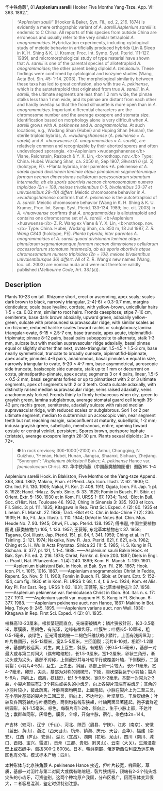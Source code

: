 华中铁角蕨",
81.**Asplenium sarelii** Hooker Five Months Yang-Tsze. App. VI: 363. 1862.",

> *“Asplenium saulii”* (Hooker &amp; Baker, Syn. Fil., ed. 2, 216. 1874) is evidently a mere orthographic variant of *A. sarelii*.*Asplenium sarelii* is endemic to C China. All reports of this species from outside China are erroneous and usually refer to the very similar tetraploid *A. anogrammoides*. Hybridization experiments, including cytological study of meiotic behavior in artificially produced hybrids (Lin &amp; Sleep in K. H. Shing &amp; K. U. Kramer, Proc. Int. Symp. Syst. Pterid. 111-127. 1989), and micromorphological study of type material have shown that *A. sarelii* is one of the parental species of allotetraploid *A. anogrammoides*; the other parent being diploid *A. tenuicaule*. These findings were confirmed by cytological and isozyme studies (Wang, Acta Bot. Sin. 45: 1-14. 2003). The morphological similarity between these taxa has led to great confusion, also with true *A. pekinense*, which is the autotetraploid that originated from true *A. sarelii*. In *A. sarelii*, the ultimate segments are less than 1.2 mm wide, the pinnae stalks less than 1 mm wide, and its pinnae are distant from each other and hardly overlap so that the frond silhouette is more open than in *A. anogrammoides*. Important differential characters are the chromosome number and the average exospore and stomata size. Identification based on morphology alone is very difficult when *A. sarelii* grows with *A. pekinense* and *A. anogrammoides*. At such locations, e.g., Wudang Shan (Hubei) and Huping Shan (Hunan), the sterile triploid hybrids, *A. ×wudangshanense* (*A. pekinense* × *A. sarelii*) and *A. ×huawuense* (*A. anogrammoides* × *A. sarelii*), are relatively common and recognizable by their aborted spores and often undeveloped sporangia. &lt;b&gt;Asplenium ×wudangshanense&lt;/b&gt; Viane, Reichstein, Rasbach &amp; Y. X. Lin, &lt;b&gt;nothosp. nov.&lt;/b&gt; Type: China. Hubei: Wudang Shan, ca. 2050 m, Sep 1907, *Silvestri 6* (pl. 5) (holotype, FI). *Planta hybrida, inter parentes *A. pekinense *et *A. sarelii* quoad divisionem laminae atque pinnularum segmentorumque formam necnon dimensiones cellularum accessoriarum stomatum intermedia, ab eis sporis abortivis necnon chromosomatum numero triploideo (2n = 108, meiose trivalentibus 0-5, bivalentibus 33-37 et univalentibus 29-40) differt*. Meiotic chromosome behavior in *A. ×wudangshanense* confirms that *A. pekinense* is the autotetraploid of *A. sarelii*. Meiotic chromosome behavior (Wang in K. H. Shing &amp; K. U. Kramer, Proc. Int. Symp. Syst. Pterid. 133-134. 1989; loc. cit. 2003) in *A. ×huawuense* confirms that *A. anogrammoides* is allotetraploid and contains one chromosome set of *A. sarelii*. &lt;b&gt;Asplenium ×huawuense&lt;/b&gt; Z. R. Wang ex Viane &amp; Y. X. Lin, &lt;b&gt;nothosp. nov.&lt;/b&gt; Type: China. Hubei, Wudang Shan, ca. 850 m, 18 Jul 1987, *Z. R. Wang C843* (holotype, PE). *Planta hybrida, inter parentes *A. anogrammoides* et *A. sarelii* quoad divisionem laminae atque pinnularum segmentorumque formam necnon dimensiones cellularum accessoriarum stomatum intermedia, ab eis sporis abortivis atque chromosomatum numero triploideo (2n = 108, meiose bivalentibus univalentibusque 36) differt*. All of Z. R. Wang’s new names (Wang, loc. cit. 2003) are nomina nuda and were not therefore validly published (*Melbourne Code*, Art. 38.1(a)).

## Description
Plants 10-23 cm tall. Rhizome short, erect or ascending, apex scaly; scales dark brown to black, narrowly triangular, 2-4(-6) × 0.3-0.7 mm, margins denticulate; scale base hyaline, cordate, with yellow-brown, unicellular hairs 1-5 × ca. 0.02 mm, similar to root hairs. Fronds caespitose; stipe 7-10 cm, semiterete, base dark brown abaxially, upward green, adaxially yellow-green, sulcate with pronounced supravascular ridge, with similar scales as on rhizome, reduced hairlike scales toward rachis or subglabrous; lamina triangular-ovate, 6-15 × 2.5-7 cm, base truncate, apex acute, tripinnatifid-tripinnate; pinnae 8-12 pairs, basal pairs subopposite to alternate, stalk 1-3 mm, sulcate but with median supravascular ridge adaxially; basal pinnae equal or slightly shorter than next, ovate-triangular, 1.5-4.5 × 1.5-3 cm, base nearly symmetrical, truncate to broadly cuneate, bipinnatifid-bipinnate, apex acute; pinnules 4-6 pairs, anadromous, basal pinnules ± equal in size, narrowly triangular to ovate, 5-20 × 4-7 mm, base asymmetrical, acroscopic side truncate, basiscopic side cuneate, stalk up to 1 mm or decurrent on costa, pinnatipartite-pinnate, apex acute; segments 3 or 4 pairs, linear, 1.5-5 × 0.5-2 mm, basal segments forked or up to pinnatisect with 2 or 3 ultimate segments, apex of segments with 2 or 3 teeth. Costa sulcate adaxially, with distinctly raised median supravascular ridge, veins raised adaxially, veins anadromously forked. Fronds thinly to firmly herbaceous when dry, green to grayish green, lamina subglabrous, average stomatal guard cell length 35-43 µm; rachis green, semiterete, adaxially sulcate with raised median supravascular ridge, with reduced scales or subglabrous. Sori 1 or 2 per ultimate segment, median to subterminal on acroscopic vein, near segment teeth but not reaching margin, subconfluent at maturity, subelliptic, 1-2 mm; indusia grayish green, subelliptic, membranous, entire, opening toward costule or central veinlet, persistent. Spores brown, perispore lophate (cristate), average exospore length 28-30 µm. Plants sexual diploids: 2*n* = 72*.

> ● In rock crevices; 300-1000(-2100) m. Anhui, Chongqing, N Guizhou, ?Henan, Hubei, Hunan, Jiangsu, Shaanxi, Sichuan, Zhejiang.
  "Synonym": "*Asplenium blakistonii* Baker; *A. pekinense* Hance var. *foeniculaceum* Christ.
**82. 华中铁角蕨（中国蕨类植物图谱）图版16: 1-4**

Asplenium sarelii Hook. in Blakiston, Five Months on the Yang-tsze Append. 363, 364. 1862; Makino, Phan. et Pterid. Jap. Icon. Illustr. 2: 62. 1900; C. Chr. Ind. Fil. 130. 1905; Nakai, Fl. Kor. 2: 408. 1911; Ogata, Icon. Fil. Jap. 1: pl. 8. 1928; Hand. -Mazz. Symb. Sinic. 6: 33. 1929; Fomin in Busch, Fl. Sibir. et Orient. Extr. 5: 150. 1930 et in Kom. Fl. URSS 1: 67. 1934; Tard. -Blot in Bull. Soc. d’Hist. Nat. Toulouse 46. 1932; Ching in Sinensia 3: 335. 1933 et Icon. Fil. Sinic. 3: pl. 111. 1935; Kitagawa in Rep. First Sci. Exped. 4 (2): 80. 1935 et Lineam. Fl. Mansh. 27. 1939; Tard. -Blot et C. Chr. in Indo-Chine 7 (2): 236. 1939; H. Ito, Fit. Jap. Illustr. t. 110. 1944; DeVol in Notes Bot. Chin. Mus. Heude No. 7. 93. 1945; Ohwi, Fl. Jap. Pterid. 138. 1957; 傅书遐, 中国主要植物图说 (蕨类植物门) 105, f. 133. 1957; 王薇等, 东北草本植物志1: 37. 1958; Tagawa, Col. Illustr. Jap. Pterid. 151, pl. 64, f. 341. 1959; Ching et al. in Fl. Tsinling. 2: 121. 1974; Nakaike, New Fl. Jap. Pterid. 621, f. 621, a-b. 1982; Ching et S. H. Wu in Acta Phytotax. Sinica 23 (1): 5. 1985; H. S. Kung in Fl. Sichuan. 6: 377, pl. 121, f. 1-4. 1988. ——Asplenium saulii Bakin Hook. et Bak. Syn. Fil. ed. 2. 216. 1874; Christ, Farnkr. d. Erde 203. 1897; Diels in Engl. u. Prantl, Nat. Pflanzenfam. 1 (4): 240. 1899; Kom. Fl. Mansh. 1: 139. 1901. ——Asplenium blakistoni Bak. in Hook. et Bak. Syn. Fil. 216. 1867; Hook. Icon. Pl. t. 1015, 1016. 1867. ——Asplenium anogrammoides Christ in Fedde, Repent. Sp. Nov. 5: 11. 1908; Fomin in Busch. Fl. Sibir. et Orient. Extr. 5: 152-154, cum fig. 1930 et in Kom. Fl. URSS 1: 68, t. 4, f. 6 a-c. 1934; Kom. et Alis. Key Pl. Far East. Reg. URSS 1: 82. 1931; 王薇等, 东北草本植物志1: 37. 1958. ——Asplenium pekinense var. foeniculacea Christ in Gion. Bot. Ital. n. s. 17: 227. 1910. ——Asplenium sarelii var. magnum H. S. Kung in Fl. Sichuan. 6: 377. 1988. ——Asplenium pekinense auct. non Hance, 1867: Makino in Bot. Mag. Tokyo 9: 245. 1895. ——Asplenium varians auct. non Wall. 1830: Kitagawa in Rep. First Sci. Exped. 4 (2): 81. 1935.

植株高10-23厘米。根状茎短而直立，先端密被鳞片；鳞片狭披针形，长3-3.5毫米，厚膜质，黑褐色，有光泽，边缘有微齿牙。叶簇生；叶柄长5-10厘米，粗0.5-1毫米，淡绿色，近光滑或略被一二褐色纤维状的小鳞片，上面有浅阔纵沟；叶片椭圆形，长5-13厘米，宽2.5-5厘米，三回羽裂；羽片8-10对，相距1-1.2厘米，基部的较远离，对生，向上互生，斜展，有短柄（长0.5-1.5毫米），基部一对最大或与第二对同大（偶有略缩短），长1.5-3厘米，宽1-2厘米，卵状三角形，渐尖头或为尖头，基部不对称，上侧截形并与叶轴平行或覆盖叶轴，下侧楔形，二回羽裂；小羽片4-5对，互生，上先出，斜展，基部上侧一片较大，长5-11毫米，宽4-7毫米，卵形，尖头，基部为对称的阔楔形，下延，羽状深裂达于小羽轴；裂片5-6片，斜向上，疏离，狭线形，长1.5-5毫米，宽0.5-2毫米，基部一对常为2-3裂，小裂片顶端有2-3个钝头或尖头的小齿牙，向上各裂片顶端有尖齿牙；其余的小羽片较小，彼此疏离。叶脉两面均明显，上面隆起，小脉在裂片上为二至三叉，在小羽片基部的裂片为二回二叉，斜向上，不达叶边。叶坚草质，干后灰绿色；叶轴及各回羽轴均与叶柄同色，两侧均有线形狭翅，叶轴两面显著隆起。孢子囊群近椭圆形，长1-1.5毫米，棕色，每裂片有1-2枚，斜向上，生于小脉上部，不达叶边；囊群盖同形，灰绿色，膜质，全缘，开向主脉，宿存。染色体2n=144。

产吉林（蛟河）、辽宁（千山）、河北、陕西（眉县、宁陕）、江苏（南京）、安徽（蓝田、黄山）、浙江（西天目山、杭州、镇海、庆元、天台、金华）、福建（崇安）、江西（庐山、安远）、湖北（宜昌）、湖南（花垣、龙山）、四川（南川、城口、酉阳、宝兴、雷波）、贵州（三都、贵阳、黔灵山）、云南（大关）。生潮湿岩壁上或石缝中，海拔300-2 800米。日本、朝鲜南部、俄罗斯西伯利亚及远东地区也有分布。模式标本产地：四川。

本种形体与北京铁角蕨 A. pekinense Hance 接近，但叶片较宽，椭圆形，草质，基部一对羽片与第二对同大或偶有略缩短，裂片狭线形，顶端有2-3个钝头或尖头的小齿牙，可资鉴别。这两个种均原产我国，分布区极广，因而形体变异很大，二者容易混淆，鉴定时须特别注意。

